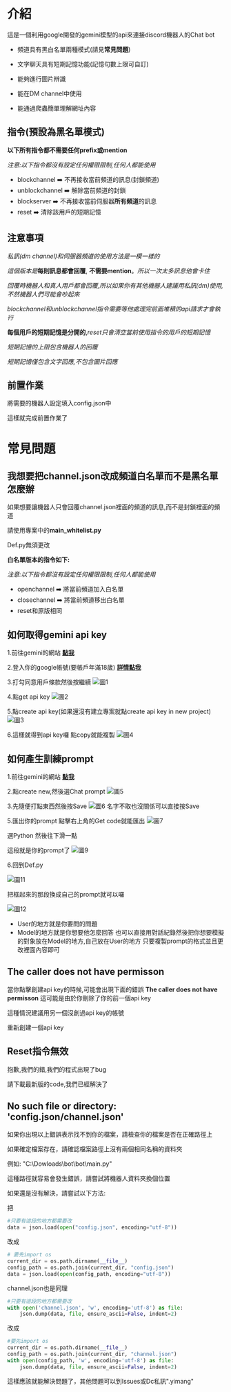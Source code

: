 # 介紹
這是一個利用google開發的gemini模型的api來連接discord機器人的Chat bot

* 頻道具有黑白名單兩種模式(請見**常見問題**)

* 文字聊天具有短期記憶功能(記憶句數上限可自訂)

* 能夠進行圖片辨識

* 能在DM channel中使用

* 能通過爬蟲簡單理解網址內容

## 指令(預設為黑名單模式)
**以下所有指令都不需要任何prefix或mention**

*注意:以下指令都沒有設定任何權限限制,任何人都能使用*

* blockchannel ➡️ 不再接收當前頻道的訊息(封鎖頻道)
* unblockchannel ➡️ 解除當前頻道的封鎖
* blockserver ➡️ 不再接收當前伺服器**所有頻道**的訊息
* reset ➡️ 清除該用戶的短期記憶
## 注意事項
*私訊(dm channel)和伺服器頻道的使用方法是一模一樣的*

*這個版本是***每則訊息都會回覆**, **不需要mention**。*所以一次太多訊息他會卡住*

*回覆時機器人和真人用戶都會回覆,所以如果你有其他機器人建議用私訊(dm)使用,不然機器人們可能會吵起來*

*blockchannel和unblockchannel指令需要等他處理完前面堆積的api請求才會執行*

**每個用戶的短期記憶是分開的**,*reset只會清空當前使用指令的用戶的短期記憶*

*短期記憶的上限包含機器人的回覆*

*短期記憶僅包含文字回應,不包含圖片回應*
## 前置作業
將需要的機器人設定填入config.json中

這樣就完成前置作業了
# 常見問題
## 我想要把channel.json改成頻道白名單而不是黑名單怎麼辦
如果想要讓機器人只會回覆channel.json裡面的頻道的訊息,而不是封鎖裡面的頻道

請使用專案中的**main_whitelist.py**

Def.py無須更改

**白名單版本的指令如下:**

*注意:以下指令都沒有設定任何權限限制,任何人都能使用*
* openchannel ➡️ 將當前頻道加入白名單
* closechannel ➡️ 將當前頻道移出白名單
* reset和原版相同




## 如何取得gemini api key
1.前往gemini的網站 [**點我**](<https://makersuite.google.com/>)

2.登入你的google帳號(要帳戶年滿18歲) [**詳情點我**](<https://ai.google.dev/available_regions?hl=zh-tw>)

3.打勾同意用戶條款然後按繼續
![圖1](images/1.png)

4.點get api key
![圖2](images/2.png)

5.點create api key(如果還沒有建立專案就點create api key in new project)
![圖3](images/3.png)

6.這樣就得到api key囉 點copy就能複製
![圖4](images/4.png)


## 如何產生訓練prompt
1.前往gemini的網站 [**點我**](<https://makersuite.google.com/>)

2.點create new,然後選Chat prompt
![圖5](images/5.png)

3.先隨便打點東西然後按Save
![圖6](images/6.png)
名字不取也沒關係可以直接按Save

5.匯出你的prompt
點擊右上角的Get code就能匯出
![圖7](images/7.png)

選Python 然後往下滑一點

這段就是你的prompt了
![圖9](images/8.png)

6.回到Def.py

![圖11](images/9.png)

把框起來的那段換成自己的prompt就可以囉

![圖12](images/10.png)

* User的地方就是你要問的問題
* Model的地方就是你想要他怎麼回答
也可以直接用對話紀錄然後把你想要模擬的對象放在Model的地方,自己放在User的地方
只要複製prompt的格式並且更改裡面內容即可

## The caller does not have permisson
當你點擊創建api key的時候,可能會出現下面的錯誤
**The caller does not have permisson**
這可能是由於你刪除了你的前一個api key

這種情況建議用另一個沒創過api key的帳號

重新創建一個api key

## Reset指令無效
抱歉,我們的錯,我們的程式出現了bug

請下載最新版的code,我們已經解決了

## No such file or directory: 'config.json/channel.json'
如果你出現以上錯誤表示找不到你的檔案，請檢查你的檔案是否在正確路徑上

如果確定檔案存在，請確認檔案路徑上沒有兩個相同名稱的資料夾

例如: "C:\Dowloads\bot\bot\main.py"

這種路徑就容易會發生錯誤，請嘗試將機器人資料夾換個位置

如果還是沒有解決，請嘗試以下方法:

把
```py
#只要有這段的地方都需要改
data = json.load(open("config.json", encoding="utf-8"))
```
改成
```py
# 要先import os
current_dir = os.path.dirname(__file__)
config_path = os.path.join(current_dir, "config.json")
data = json.load(open(config_path, encoding="utf-8"))
```
channel.json也是同理
```py
#只要有這段的地方都需要改
with open('channel.json', 'w', encoding='utf-8') as file:
    json.dump(data, file, ensure_ascii=False, indent=2)
```
改成
```py
#要先import os
current_dir = os.path.dirname(__file__)
config_path = os.path.join(current_dir, "channel.json")
with open(config_path, 'w', encoding='utf-8') as file:
    json.dump(data, file, ensure_ascii=False, indent=2)
```
這樣應該就能解決問題了，其他問題可以到Issues或Dc私訊".yimang"